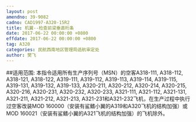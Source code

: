 ```yaml
---
layout: post
amendno: 39-9082
cadno: CAD1997-A320-15R2
title: 机翼--检查前梁垂直桁条
date: 2017-06-22 00:00:00 +0800
effdate: 2017-06-22 00:00:00 +0800
tag: A320
categories: 民航西南地区管理局适航审定处
author: 樊飞
---
```


##适用范围:
本指令适用所有生产序列号（MSN）的空客A318-111, A318-112, A318-121, A318-122, A319-111, A319-112, A319-113, A319-114, A319-115, A319-131, A319-132, A319-133, A320-211, A320-212, A320-214, A320-215, A320-216, A320-231, A320-232, A320-233, A321-111, A321-112, A321-131, A321-211, A321-212, A321-213, A321-231和A321-232飞机，在生产过程中执行过空客改装MOD 160000（安装有鲨鳍小翼的A319和A320飞机的结构加强）或MOD 160021（安装有鲨鳍小翼的A321飞机的结构加强）的飞机除外。

